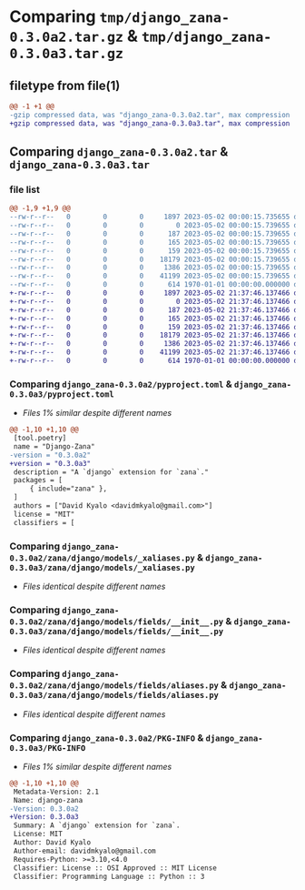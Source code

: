 # Comparing `tmp/django_zana-0.3.0a2.tar.gz` & `tmp/django_zana-0.3.0a3.tar.gz`

## filetype from file(1)

```diff
@@ -1 +1 @@
-gzip compressed data, was "django_zana-0.3.0a2.tar", max compression
+gzip compressed data, was "django_zana-0.3.0a3.tar", max compression
```

## Comparing `django_zana-0.3.0a2.tar` & `django_zana-0.3.0a3.tar`

### file list

```diff
@@ -1,9 +1,9 @@
--rw-r--r--   0        0        0     1897 2023-05-02 00:00:15.735655 django_zana-0.3.0a2/pyproject.toml
--rw-r--r--   0        0        0        0 2023-05-02 00:00:15.739655 django_zana-0.3.0a2/zana/django/__init__.py
--rw-r--r--   0        0        0      187 2023-05-02 00:00:15.739655 django_zana-0.3.0a2/zana/django/apps.py
--rw-r--r--   0        0        0      165 2023-05-02 00:00:15.739655 django_zana-0.3.0a2/zana/django/models/__init__.py
--rw-r--r--   0        0        0      159 2023-05-02 00:00:15.739655 django_zana-0.3.0a2/zana/django/models/__init__.pyi
--rw-r--r--   0        0        0    18179 2023-05-02 00:00:15.739655 django_zana-0.3.0a2/zana/django/models/_xaliases.py
--rw-r--r--   0        0        0     1386 2023-05-02 00:00:15.739655 django_zana-0.3.0a2/zana/django/models/fields/__init__.py
--rw-r--r--   0        0        0    41199 2023-05-02 00:00:15.739655 django_zana-0.3.0a2/zana/django/models/fields/aliases.py
--rw-r--r--   0        0        0      614 1970-01-01 00:00:00.000000 django_zana-0.3.0a2/PKG-INFO
+-rw-r--r--   0        0        0     1897 2023-05-02 21:37:46.137466 django_zana-0.3.0a3/pyproject.toml
+-rw-r--r--   0        0        0        0 2023-05-02 21:37:46.137466 django_zana-0.3.0a3/zana/django/__init__.py
+-rw-r--r--   0        0        0      187 2023-05-02 21:37:46.137466 django_zana-0.3.0a3/zana/django/apps.py
+-rw-r--r--   0        0        0      165 2023-05-02 21:37:46.137466 django_zana-0.3.0a3/zana/django/models/__init__.py
+-rw-r--r--   0        0        0      159 2023-05-02 21:37:46.137466 django_zana-0.3.0a3/zana/django/models/__init__.pyi
+-rw-r--r--   0        0        0    18179 2023-05-02 21:37:46.137466 django_zana-0.3.0a3/zana/django/models/_xaliases.py
+-rw-r--r--   0        0        0     1386 2023-05-02 21:37:46.137466 django_zana-0.3.0a3/zana/django/models/fields/__init__.py
+-rw-r--r--   0        0        0    41199 2023-05-02 21:37:46.137466 django_zana-0.3.0a3/zana/django/models/fields/aliases.py
+-rw-r--r--   0        0        0      614 1970-01-01 00:00:00.000000 django_zana-0.3.0a3/PKG-INFO
```

### Comparing `django_zana-0.3.0a2/pyproject.toml` & `django_zana-0.3.0a3/pyproject.toml`

 * *Files 1% similar despite different names*

```diff
@@ -1,10 +1,10 @@
 [tool.poetry]
 name = "Django-Zana"
-version = "0.3.0a2"
+version = "0.3.0a3"
 description = "A `django` extension for `zana`."
 packages = [
     { include="zana" },
 ]
 authors = ["David Kyalo <davidmkyalo@gmail.com>"]
 license = "MIT"
 classifiers = [
```

### Comparing `django_zana-0.3.0a2/zana/django/models/_xaliases.py` & `django_zana-0.3.0a3/zana/django/models/_xaliases.py`

 * *Files identical despite different names*

### Comparing `django_zana-0.3.0a2/zana/django/models/fields/__init__.py` & `django_zana-0.3.0a3/zana/django/models/fields/__init__.py`

 * *Files identical despite different names*

### Comparing `django_zana-0.3.0a2/zana/django/models/fields/aliases.py` & `django_zana-0.3.0a3/zana/django/models/fields/aliases.py`

 * *Files identical despite different names*

### Comparing `django_zana-0.3.0a2/PKG-INFO` & `django_zana-0.3.0a3/PKG-INFO`

 * *Files 1% similar despite different names*

```diff
@@ -1,10 +1,10 @@
 Metadata-Version: 2.1
 Name: django-zana
-Version: 0.3.0a2
+Version: 0.3.0a3
 Summary: A `django` extension for `zana`.
 License: MIT
 Author: David Kyalo
 Author-email: davidmkyalo@gmail.com
 Requires-Python: >=3.10,<4.0
 Classifier: License :: OSI Approved :: MIT License
 Classifier: Programming Language :: Python :: 3
```

